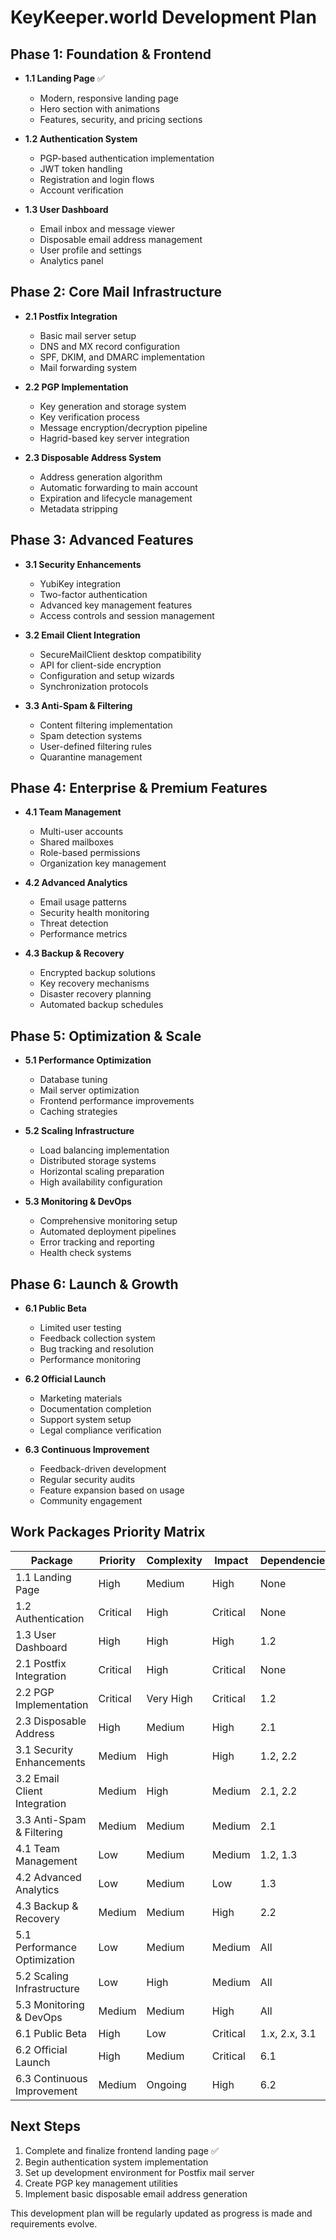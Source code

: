 # KeyKeeper.world Development Plan

## Phase 1: Foundation & Frontend
- **1.1 Landing Page** ✅
  - Modern, responsive landing page
  - Hero section with animations
  - Features, security, and pricing sections

- **1.2 Authentication System**
  - PGP-based authentication implementation
  - JWT token handling
  - Registration and login flows
  - Account verification

- **1.3 User Dashboard**
  - Email inbox and message viewer
  - Disposable email address management
  - User profile and settings
  - Analytics panel

## Phase 2: Core Mail Infrastructure
- **2.1 Postfix Integration**
  - Basic mail server setup
  - DNS and MX record configuration
  - SPF, DKIM, and DMARC implementation
  - Mail forwarding system

- **2.2 PGP Implementation**
  - Key generation and storage system
  - Key verification process
  - Message encryption/decryption pipeline
  - Hagrid-based key server integration

- **2.3 Disposable Address System**
  - Address generation algorithm
  - Automatic forwarding to main account
  - Expiration and lifecycle management
  - Metadata stripping

## Phase 3: Advanced Features
- **3.1 Security Enhancements**
  - YubiKey integration
  - Two-factor authentication
  - Advanced key management features
  - Access controls and session management

- **3.2 Email Client Integration**
  - SecureMailClient desktop compatibility
  - API for client-side encryption
  - Configuration and setup wizards
  - Synchronization protocols

- **3.3 Anti-Spam & Filtering**
  - Content filtering implementation
  - Spam detection systems
  - User-defined filtering rules
  - Quarantine management

## Phase 4: Enterprise & Premium Features
- **4.1 Team Management**
  - Multi-user accounts
  - Shared mailboxes
  - Role-based permissions
  - Organization key management

- **4.2 Advanced Analytics**
  - Email usage patterns
  - Security health monitoring
  - Threat detection
  - Performance metrics

- **4.3 Backup & Recovery**
  - Encrypted backup solutions
  - Key recovery mechanisms
  - Disaster recovery planning
  - Automated backup schedules

## Phase 5: Optimization & Scale
- **5.1 Performance Optimization**
  - Database tuning
  - Mail server optimization
  - Frontend performance improvements
  - Caching strategies

- **5.2 Scaling Infrastructure**
  - Load balancing implementation
  - Distributed storage systems
  - Horizontal scaling preparation
  - High availability configuration

- **5.3 Monitoring & DevOps**
  - Comprehensive monitoring setup
  - Automated deployment pipelines
  - Error tracking and reporting
  - Health check systems

## Phase 6: Launch & Growth
- **6.1 Public Beta**
  - Limited user testing
  - Feedback collection system
  - Bug tracking and resolution
  - Performance monitoring

- **6.2 Official Launch**
  - Marketing materials
  - Documentation completion
  - Support system setup
  - Legal compliance verification

- **6.3 Continuous Improvement**
  - Feedback-driven development
  - Regular security audits
  - Feature expansion based on usage
  - Community engagement

## Work Packages Priority Matrix

| Package | Priority | Complexity | Impact | Dependencies |
|---------|----------|------------|--------|-------------|
| 1.1 Landing Page | High | Medium | High | None |
| 1.2 Authentication | Critical | High | Critical | None |
| 1.3 User Dashboard | High | High | High | 1.2 |
| 2.1 Postfix Integration | Critical | High | Critical | None |
| 2.2 PGP Implementation | Critical | Very High | Critical | 1.2 |
| 2.3 Disposable Address | High | Medium | High | 2.1 |
| 3.1 Security Enhancements | Medium | High | High | 1.2, 2.2 |
| 3.2 Email Client Integration | Medium | High | Medium | 2.1, 2.2 |
| 3.3 Anti-Spam & Filtering | Medium | Medium | Medium | 2.1 |
| 4.1 Team Management | Low | Medium | Medium | 1.2, 1.3 |
| 4.2 Advanced Analytics | Low | Medium | Low | 1.3 |
| 4.3 Backup & Recovery | Medium | Medium | High | 2.2 |
| 5.1 Performance Optimization | Low | Medium | Medium | All |
| 5.2 Scaling Infrastructure | Low | High | Medium | All |
| 5.3 Monitoring & DevOps | Medium | Medium | High | All |
| 6.1 Public Beta | High | Low | Critical | 1.x, 2.x, 3.1 |
| 6.2 Official Launch | High | Medium | Critical | 6.1 |
| 6.3 Continuous Improvement | Medium | Ongoing | High | 6.2 |

## Next Steps

1. Complete and finalize frontend landing page ✅
2. Begin authentication system implementation
3. Set up development environment for Postfix mail server
4. Create PGP key management utilities
5. Implement basic disposable email address generation

This development plan will be regularly updated as progress is made and requirements evolve.